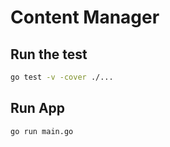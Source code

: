 # Content Manager

## Run the test

```sh
go test -v -cover ./...
```

## Run App

```sh
go run main.go
```
